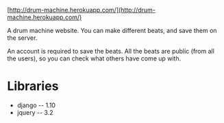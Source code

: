 [http://drum-machine.herokuapp.com/](http://drum-machine.herokuapp.com/)


A drum machine website. You can make different beats, and save them on the server.


An account is required to save the beats. All the beats are public (from all the users), so you can check what others have come up with.


Libraries
=========

- django -- 1.10
- jquery -- 3.2